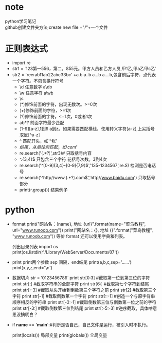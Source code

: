 # note
python学习笔记</br>
github创建文件夹方法 create new file +"/"+一个文件

# 正则表达式
+ import re
+ str1 = '123第一556，第二，855元。甲方人员和乙方人员,甲1乙,甲a乙甲c乙'
+ str2 = 'reerab11ab22abc33bc'
	+a.b a..b a...b a....b,包含前后字符，点代表一个字符。不包含换行符号
	+ \d 任意数字 a\db
	+ \w 任意字符 a\wb
	+ \s
	+ (*)修饰前面的字符，出现无数次。>=0次
	+ (+)修饰前面的字符，>=1次
	+ (?)修饰前面的字符，<=1次，0或者1次
	+ ab*?  前面字符最少匹配
	+ [1-9][a-z],1到9 a到z。如果需要匹配横线，使用转义字符[a\-z],上尖括号取反[^a-z]
	+  ^ 匹配开头，如'^张'
	+ $结尾，从后往前匹配，如'com$'
	+ re.search('<tr>(.*?)</tr>',str3)# 只取括号内容
	+ ^.{3,4}$ 只包含三个字符 花括号次数。3到4次
	+ re.search('^[0-9]{3,4}-[0-9]{7,9}$','135-1234567',re.S)  检测是否电话号
	+ re.search('^http//www\.(.*?)\.com$','http//www.baidu.com')  只取括号部分
	+ print(r.group()) 结果例子
	
# python

+ format
	print("网站名：{name}, 地址 {url}".format(name="菜鸟教程", url="www.runoob.com"))
	print("网站名：{}, 地址 {}".format("菜鸟教程", "www.runoob.com"))
	等价 
	format 还可以使用字典和列表。
	
	列出目录列表
	import os
	print(os.listdir(r'/Library/WebServer/Documents/07'))
	
+ print
	print两个参数 sep 间隔，end结尾 
	print(a,b,c,sep='......')
	print(x,y,z,end='\n')
+ 数据切片
	str = ‘0123456789’
	print str[0:3] #截取第一位到第三位的字符
	print str[:] #截取字符串的全部字符
	print str[6:] #截取第七个字符到结尾
	print str[:-3] #截取从头开始到倒数第三个字符之前
	print str[2] #截取第三个字符
	print str[-1] #截取倒数第一个字符
	print str[::-1] #创造一个与原字符串顺序相反的字符串
	print str[-3:-1] #截取倒数第三位与倒数第一位之前的字符
	print str[-3:] #截取倒数第三位到结尾
	print str[:-5:-3] #逆序截取，具体啥意思没搞明白？
	
+ if __name__ == '__main__':#判断是否自己，自己文件是运行，被引入时不执行。
	
	print(locals()) 局部变量
	print(globals()) 全局变量
